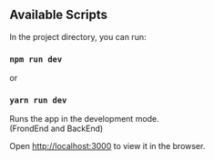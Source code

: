 
## Available Scripts

In the project directory, you can run:

### `npm run dev`
or
### `yarn run dev`

Runs the app in the development mode.\
(FrondEnd and BackEnd)

Open [http://localhost:3000](http://localhost:3000) to view it in the browser.


